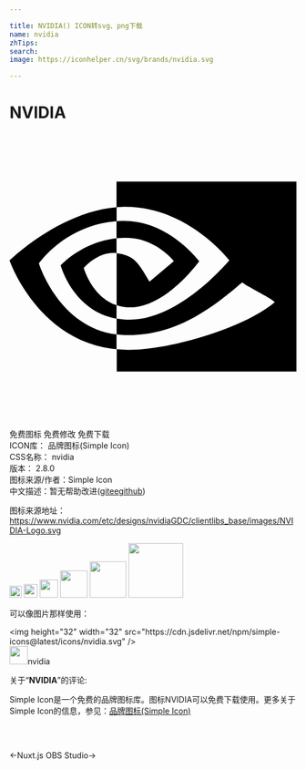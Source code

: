 ```yaml
---

title: NVIDIA() ICON转svg、png下载
name: nvidia
zhTips: 
search: 
image: https://iconhelper.cn/svg/brands/nvidia.svg

---
```


# NVIDIA  <small style="font-size: 60%;font-weight: 100"></small>

<div id="svg" class="svg-wrap">
<svg xmlns="http://www.w3.org/2000/svg" role="img" viewBox="0 0 24 24"><title>NVIDIA icon</title><path d="M8.948 8.798v-1.43a6.7 6.7 0 0 1 .424-.018c3.922-.124 6.493 3.374 6.493 3.374s-2.774 3.851-5.75 3.851c-.398 0-.787-.062-1.158-.185v-4.346c1.528.185 1.837.857 2.747 2.385l2.04-1.714s-1.492-1.952-4-1.952a6.016 6.016 0 0 0-.796.035m0-4.735v2.138l.424-.027c5.45-.185 9.01 4.47 9.01 4.47s-4.08 4.964-8.33 4.964c-.37 0-.733-.035-1.095-.097v1.325c.3.035.61.062.91.062 3.957 0 6.82-2.023 9.593-4.408.459.371 2.34 1.263 2.73 1.652-2.633 2.208-8.772 3.984-12.253 3.984-.335 0-.653-.018-.971-.053v1.864H24V4.063zm0 10.326v1.131c-3.657-.654-4.673-4.46-4.673-4.46s1.758-1.944 4.673-2.262v1.237H8.94c-1.528-.186-2.73 1.245-2.73 1.245s.68 2.412 2.739 3.11M2.456 10.9s2.164-3.197 6.5-3.533V6.201C4.153 6.59 0 10.653 0 10.653s2.35 6.802 8.948 7.42v-1.237c-4.84-.6-6.492-5.936-6.492-5.936z"/></svg>
</div>
<detail full-name='nvidia'></detail>

<div class="detail-page">
<p>
<span><span class="badge-success badge">免费图标</span> <span class="badge-success badge">免费修改</span>  <span class="badge-success badge">免费下载</span> </span>
<br/>
<span>
ICON库：
<span class="badge-secondary badge">品牌图标(Simple Icon)</span> 
</span>
<br/>
<span>
CSS名称：
<span class="badge-secondary badge">nvidia</span> 
</span>

<br/>
<span>
版本：
<span class="badge-secondary badge">2.8.0</span> 
</span>
<br/>
<span>图标来源/作者：<span class="badge-light badge">Simple Icon</span></span> 
<br/>
<span class="zh-detail">中文描述：暂无<span class="help-link"><span>帮助改进</span>(<a href="https://gitee.com/liuwave/icon-helper/edit/master/json/brands/nvidia.json" target="_blank" rel="noopener noreferrer">gitee</a><a href="https://github.com/liuwave/icon-helper/edit/master/json/brands/nvidia.json" target="_blank" rel="noopener noreferrer">github</a></span>)</span><br/>
</p>
</div><div class="description description alert alert-light"><p>图标来源地址：<a href="https://www.nvidia.com/etc/designs/nvidiaGDC/clientlibs_base/images/NVIDIA-Logo.svg" target="_blank" rel="noopener noreferrer">https://www.nvidia.com/etc/designs/nvidiaGDC/clientlibs_base/images/NVIDIA-Logo.svg</a></p></div>
<div class="alert alert-dark">
<img height="21" width="21" src="https://cdn.jsdelivr.net/npm/simple-icons@latest/icons/nvidia.svg" />
<img height="24" width="24" src="https://cdn.jsdelivr.net/npm/simple-icons@latest/icons/nvidia.svg" />
<img height="32" width="32" src="https://cdn.jsdelivr.net/npm/simple-icons@latest/icons/nvidia.svg" />
<img height="48" width="48" src="https://cdn.jsdelivr.net/npm/simple-icons@latest/icons/nvidia.svg" />
<img height="64" width="64" src="https://cdn.jsdelivr.net/npm/simple-icons@latest/icons/nvidia.svg" />
<img height="96" width="96" src="https://cdn.jsdelivr.net/npm/simple-icons@latest/icons/nvidia.svg" />

</div>
<div>
  <p>可以像图片那样使用：    
  </p>
  <div class="alert alert-primary" style="font-size: 14px">
    &lt;img height="32" width="32" src="https://cdn.jsdelivr.net/npm/simple-icons@latest/icons/nvidia.svg" /&gt;
    <copy-btn content='<img height="32" width="32" src="https://cdn.jsdelivr.net/npm/simple-icons@latest/icons/nvidia.svg" />'></copy-btn>
  </div>
  <div class="alert alert-secondary">
    <img height="32" width="32" src="https://cdn.jsdelivr.net/npm/simple-icons@latest/icons/nvidia.svg" />nvidia
    <copy-btn content="nvidia" btn-title="复制图标名称"></copy-btn>
  </div>
</div>
<div class="icon-detail__container">
<p>关于“<b>NVIDIA</b>”的评论:</p>
</div>
<Vssue title="关于“NVIDIA”的评论" />
<div><p>Simple Icon是一个免费的品牌图标库。图标NVIDIA可以免费下载使用。更多关于  Simple Icon的信息，参见：<a target="_blank" href="https://iconhelper.cn/brands.html">品牌图标(Simple Icon)</a>
</p></div>


<div style="padding:2rem 0 " class="page-nav"><p class="inner"><span class="prev">←<router-link to="/icon/nuxt-js.html">Nuxt.js</router-link></span> <span class="next"><router-link to="/icon/obs-studio.html">OBS Studio</router-link>→</span></p></div>
